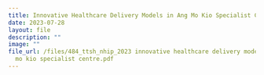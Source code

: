 ```yaml
---
title: Innovative Healthcare Delivery Models in Ang Mo Kio Specialist Centre
date: 2023-07-28
layout: file
description: ""
image: ""
file_url: /files/484_ttsh_nhip_2023 innovative healthcare delivery models in ang
  mo kio specialist centre.pdf
---
```

